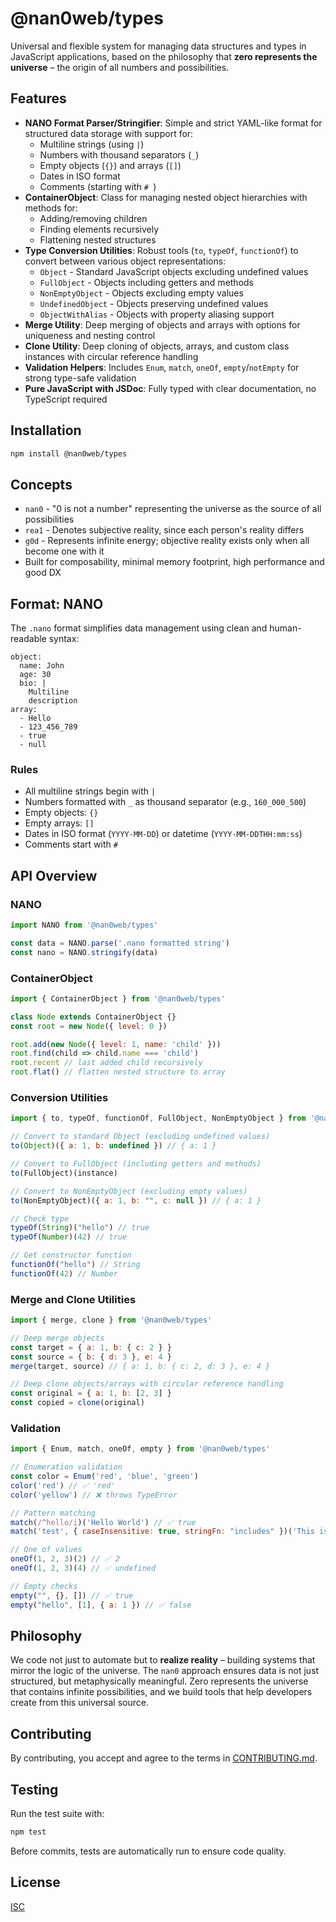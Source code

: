 # @nan0web/types

Universal and flexible system for managing data structures and types in JavaScript applications, based on the philosophy that **zero represents the universe** – the origin of all numbers and possibilities.

## Features

- **NANO Format Parser/Stringifier**: Simple and strict YAML-like format for structured data storage with support for:
  - Multiline strings (using `|`)
  - Numbers with thousand separators (`_`)
  - Empty objects (`{}`) and arrays (`[]`)
  - Dates in ISO format
  - Comments (starting with `# `)
- **ContainerObject**: Class for managing nested object hierarchies with methods for:
  - Adding/removing children
  - Finding elements recursively
  - Flattening nested structures
- **Type Conversion Utilities**: Robust tools (`to`, `typeOf`, `functionOf`) to convert between various object representations:
  - `Object` - Standard JavaScript objects excluding undefined values
  - `FullObject` - Objects including getters and methods
  - `NonEmptyObject` - Objects excluding empty values
  - `UndefinedObject` - Objects preserving undefined values
  - `ObjectWithAlias` - Objects with property aliasing support
- **Merge Utility**: Deep merging of objects and arrays with options for uniqueness and nesting control
- **Clone Utility**: Deep cloning of objects, arrays, and custom class instances with circular reference handling
- **Validation Helpers**: Includes `Enum`, `match`, `oneOf`, `empty`/`notEmpty` for strong type-safe validation
- **Pure JavaScript with JSDoc**: Fully typed with clear documentation, no TypeScript required

## Installation

```bash
npm install @nan0web/types
```

## Concepts

- `nan0` - "0 is not a number" representing the universe as the source of all possibilities
- `rea1` - Denotes subjective reality, since each person's reality differs
- `g0d` - Represents infinite energy; objective reality exists only when all become one with it
- Built for composability, minimal memory footprint, high performance and good DX

## Format: NANO

The `.nano` format simplifies data management using clean and human-readable syntax:

```nano
object:
  name: John
  age: 30
  bio: |
    Multiline
    description
array:
  - Hello
  - 123_456_789
  - true
  - null
```

### Rules

- All multiline strings begin with `|`
- Numbers formatted with `_` as thousand separator (e.g., `160_000_500`)
- Empty objects: `{}`
- Empty arrays: `[]`
- Dates in ISO format (`YYYY-MM-DD`) or datetime (`YYYY-MM-DDTHH:mm:ss`)
- Comments start with `# `

## API Overview

### NANO

```js
import NANO from '@nan0web/types'

const data = NANO.parse('.nano formatted string')
const nano = NANO.stringify(data)
```

### ContainerObject

```js
import { ContainerObject } from '@nan0web/types'

class Node extends ContainerObject {}
const root = new Node({ level: 0 })

root.add(new Node({ level: 1, name: 'child' }))
root.find(child => child.name === 'child')
root.recent // last added child recursively
root.flat() // flatten nested structure to array
```

### Conversion Utilities

```js
import { to, typeOf, functionOf, FullObject, NonEmptyObject } from '@nan0web/types'

// Convert to standard Object (excluding undefined values)
to(Object)({ a: 1, b: undefined }) // { a: 1 }

// Convert to FullObject (including getters and methods)
to(FullObject)(instance) 

// Convert to NonEmptyObject (excluding empty values)
to(NonEmptyObject)({ a: 1, b: "", c: null }) // { a: 1 }

// Check type
typeOf(String)("hello") // true
typeOf(Number)(42) // true

// Get constructor function
functionOf("hello") // String
functionOf(42) // Number
```

### Merge and Clone Utilities

```js
import { merge, clone } from '@nan0web/types'

// Deep merge objects
const target = { a: 1, b: { c: 2 } }
const source = { b: { d: 3 }, e: 4 }
merge(target, source) // { a: 1, b: { c: 2, d: 3 }, e: 4 }

// Deep clone objects/arrays with circular reference handling
const original = { a: 1, b: [2, 3] }
const copied = clone(original)
```

### Validation

```js
import { Enum, match, oneOf, empty } from '@nan0web/types'

// Enumeration validation
const color = Enum('red', 'blue', 'green')
color('red') // ✅ 'red'
color('yellow') // ❌ throws TypeError

// Pattern matching
match(/^hello/i)('Hello World') // ✅ true
match('test', { caseInsensitive: true, stringFn: "includes" })('This is a TEST') // ✅ true

// One of values
oneOf(1, 2, 3)(2) // ✅ 2
oneOf(1, 2, 3)(4) // ✅ undefined

// Empty checks
empty("", {}, []) // ✅ true
empty("hello", [1], { a: 1 }) // ✅ false
```

## Philosophy

We code not just to automate but to **realize reality** – building systems that mirror the logic of the universe. The `nan0` approach ensures data is not just structured, but metaphysically meaningful. Zero represents the universe that contains infinite possibilities, and we build tools that help developers create from this universal source.

## Contributing

By contributing, you accept and agree to the terms in [CONTRIBUTING.md](./CONTRIBUTING.md).

## Testing

Run the test suite with:

```bash
npm test
```

Before commits, tests are automatically run to ensure code quality.

## License

[ISC](./LICENSE)
